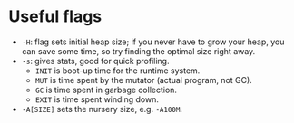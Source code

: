 Useful flags
============

- `-H`: flag sets initial heap size; if you never have to grow your heap, you can save some time, so try finding the optimal size right away.
- `-s`: gives stats, good for quick profiling.
   - `INIT` is boot-up time for the runtime system.
   - `MUT` is time spent by the mutator (actual program, not GC).
   - `GC` is time spent in garbage collection.
   - `EXIT` is time spent winding down.
- `-A[SIZE]` sets the nursery size, e.g. `-A100M`.

